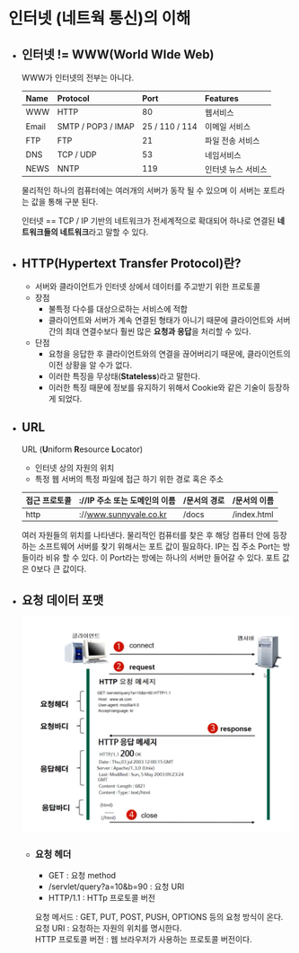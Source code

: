 # 인터넷 (네트웍 통신)의 이해

 * ## 인터넷 != WWW(**W**orld **W**Ide **W**eb)  
    WWW가 인터넷의 전부는 아니다.

    | Name | Protocol | Port | Features |
    |---|---|---|---|
    | WWW | HTTP | 80 | 웹서비스 |
    | Email | SMTP / POP3 / IMAP | 25 / 110 / 114 | 이메일 서비스 |
    | FTP | FTP | 21 | 파일 전송 서비스 |
    | DNS | TCP / UDP | 53 | 네임서비스 |
    | NEWS | NNTP | 119 | 인터넷 뉴스 서비스 |

    물리적인 하나의 컴퓨터에는 여러개의 서버가 동작 될 수 있으며 이 서버는 포트라는 값을 통해 구분 된다.

    인터넷 == TCP / IP 기반의 네트워크가 전세계적으로 확대되어 하나로 연결된 **네트워크들의 네트워크**라고 말할 수 있다.

* ## HTTP(Hypertext Transfer Protocol)란?
    * 서버와 클라이언트가 인터넷 상에서 데이터를 주고받기 위한 프로토콜
    * 장점
        * 불특정 다수를 대상으로하는 서비스에 적합 
        * 클라이언트와 서버가 계속 연결된 형태가 아니기 때문에 클라이언트와 서버간의 최대 연결수보다 훨씬 많은 **요청과 응답**을 처리할 수 있다.
    * 단점
        * 요청을 응답한 후 클라이언트와의 연결을 끊어버리기 때문에, 클라이언트의 이전 상황을 알 수가 없다.
        * 이러한 특징을 무상태(**Stateless**)라고 말한다. 
        * 이러한 특징 때문에 정보를 유지하기 위해서 Cookie와 같은 기술이 등장하게 되었다.


* ## URL
    URL (**U**niform **R**esource **L**ocator)

    *  인터넷 상의 자원의 위치
    * 특정 웹 서버의 특정 파일에 접근 하기 위한 경로 혹은 주소

    | 접근 프로토콜 | ://IP 주소 또는 도메인의 이름 | /문서의 경로 | /문서의 이름 |
    |---|---|---|---|
    | http | ://www.sunnyvale.co.kr | /docs | /index.html |

    여러 자원들의 위치를 나타낸다.
    물리적인 컴퓨터를 찾은 후 해당 컴퓨터 안에 등장하는 소프트웨어 서버를 찾기 위해서는 포트 값이 필요하다.
    IP는 집 주소 Port는 방들이라 비유 할 수 있다.
    이 Port라는 방에는 하나의 서버만 들어갈 수 있다.
    포트 값은 0보다 큰 값이다.

* ## 요청 데이터 포맷

    ![동작과정](./동작과정.png)
    * ### 요청 헤더
        * GET : 요청 method
        * /servlet/query?a=10&b=90 : 요청 URI
        * HTTP/1.1 : HTTp 프로토콜 버전

        요청 메서드 : GET, PUT, POST, PUSH, OPTIONS 등의 요청 방식이 온다.  
        요청 URI : 요청하는 자원의 위치를 명시한다.  
        HTTP 프로토콜 버전 : 웹 브라우저가 사용하는 프로토콜 버전이다.
